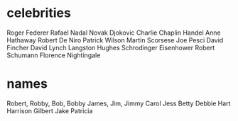 # celebrities

Roger Federer
Rafael Nadal
Novak Djokovic
Charlie Chaplin
Handel
Anne Hathaway
Robert De Niro
Patrick Wilson
Martin Scorsese
Joe Pesci
David Fincher
David Lynch
Langston Hughes
Schrodinger
Eisenhower
Robert Schumann
Florence Nightingale

# names

Robert, Robby, Bob, Bobby
James, Jim, Jimmy
Carol
Jess
Betty
Debbie Hart
Harrison
Gilbert
Jake
Patricia
